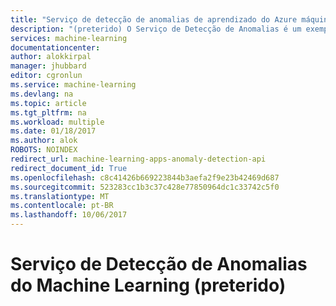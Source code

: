 ```yaml
---
title: "Serviço de detecção de anomalias de aprendizado do Azure máquina de AAA(deprecated) | Microsoft Docs"
description: "(preterido) O Serviço de Detecção de Anomalias é um exemplo criado com o Microsoft Azure Machine Learning que detecta anomalias nos dados de série temporal com valores numéricos que são espaçados uniformemente no tempo."
services: machine-learning
documentationcenter: 
author: alokkirpal
manager: jhubbard
editor: cgronlun
ms.service: machine-learning
ms.devlang: na
ms.topic: article
ms.tgt_pltfrm: na
ms.workload: multiple
ms.date: 01/18/2017
ms.author: alok
ROBOTS: NOINDEX
redirect_url: machine-learning-apps-anomaly-detection-api
redirect_document_id: True
ms.openlocfilehash: c8c41426b669223844b3aefa2f9e23b42469d687
ms.sourcegitcommit: 523283cc1b3c37c428e77850964dc1c33742c5f0
ms.translationtype: MT
ms.contentlocale: pt-BR
ms.lasthandoff: 10/06/2017
---
```

# <a name="machine-learning-anomaly-detection-service-deprecated"></a>Serviço de Detecção de Anomalias do Machine Learning (preterido)
